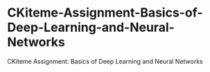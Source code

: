 # CKiteme-Assignment-Basics-of-Deep-Learning-and-Neural-Networks
CKiteme Assignment: Basics of Deep Learning and Neural Networks
